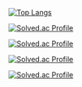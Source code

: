 [![Top Langs](https://github-readme-stats.vercel.app/api/top-langs/?username=noctua99&theme=dark&layout=compact)](https://github.com/anuraghazra/github-readme-stats)

[![Solved.ac Profile](http://mazassumnida.wtf/api/generate_badge?boj=beowolf4565)](https://solved.ac/beowolf4565)

[![Solved.ac Profile](http://mazassumnida.wtf/api/generate_badge?boj=go_daecoolnoc)](https://solved.ac/go_daecoolnoc)

[![Solved.ac Profile](http://mazassumnida.wtf/api/generate_badge?boj=daecoolnoc_java)](https://solved.ac/daecoolnoc_java)

[![Solved.ac Profile](http://mazassumnida.wtf/api/generate_badge?boj=daecoolnoc_python)](https://solved.ac/daecoolnoc_python)
